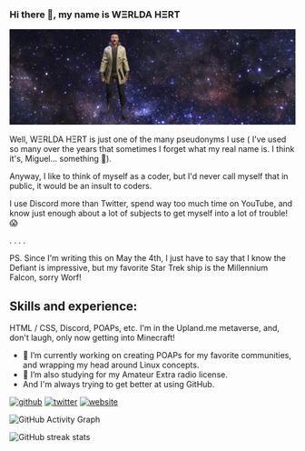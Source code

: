 ### Hi there 👋, my name is WΞRLDA HΞRT

![Welcome to my Github Profile page](https://github.com/RunHot/RunHot/blob/main/github-banner-1.png)

Well, WΞRLDA HΞRT is just one of the many pseudonyms I use ( I've used so many over the years that sometimes I forget what my real name is. I think it's,  Miguel... something 🤔). 

Anyway, I like to think of myself as a coder, but I'd never call myself that in public, it would be an insult to coders.

I use Discord more than Twitter, spend way too much time on YouTube, and know just enough about a lot of subjects to get myself into a lot of trouble! 😱

. 
.
.
.

PS. Since I'm writing this on May the 4th, I just have to say that I know the Defiant is impressive, but my favorite Star Trek ship is the Millennium Falcon, sorry Worf!

## Skills and experience: 

HTML / CSS, Discord, POAPs, etc. I'm in the Upland.me metaverse, and, don't laugh, only now getting into Minecraft!

- 🔭 I’m currently working on creating POAPs for my favorite communities, and wrapping my head around Linux concepts. 
- 🌱 I’m also studying for my Amateur Extra radio license. 
-  And I'm always trying to get better at using GitHub. 


[<img src='https://cdn.jsdelivr.net/npm/simple-icons@3.0.1/icons/github.svg' alt='github' height='40'>](https://github.com/RunHot)  [<img src='https://cdn.jsdelivr.net/npm/simple-icons@3.0.1/icons/twitter.svg' alt='twitter' height='40'>](https://twitter.com/nullspacer)  [<img src='https://cdn.jsdelivr.net/npm/simple-icons@3.0.1/icons/icloud.svg' alt='website' height='40'>](https://nullspacer.com)  

![GitHub Activity Graph](https://activity-graph.herokuapp.com/graph?username=RunHot)  

![GitHub streak stats](https://streak-stats.demolab.com/?user=RunHot)  


